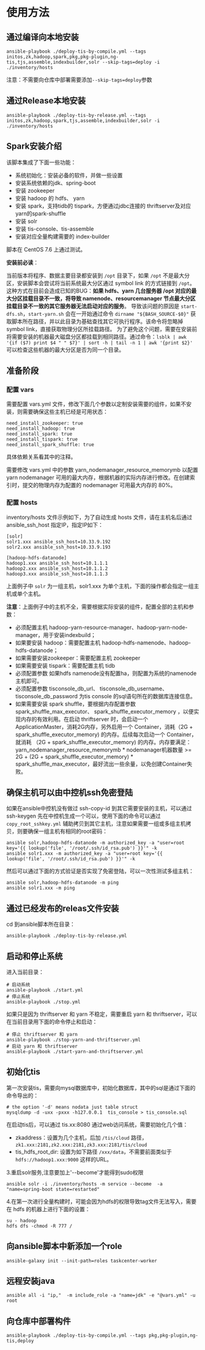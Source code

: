 # 使用方法

## 通过编译向本地安装
```
ansible-playbook ./deploy-tis-by-compile.yml --tags initos,zk,hadoop,spark,pkg,pkg-plugin,ng-tis,tjs,assemble,indexbuilder,solr --skip-tags=deploy -i ./inventory/hosts
```
注意：不需要向仓库中部署需要添加`--skip-tags=deploy`参数
## 通过Release本地安装
```
ansible-playbook ./deploy-tis-by-release.yml --tags initos,zk,hadoop,spark,tjs,assemble,indexbuilder,solr -i ./inventory/hosts
```

## Spark安装介绍

该脚本集成了下面一些功能：

- 系统初始化：安装必备的软件，并做一些设置
- 安装系统依赖的jdk、spring-boot
- 安装 zookeeper
- 安装 hadoop 的 hdfs、 yarn
- 安装 spark，支持tidb的 tispark，方便通过jdbc连接的 thriftserver及对应yarn的spark-shuffle
- 安装 solr
- 安装 tis-console、tis-assemble
- 安装对应全量构建需要的 index-builder

脚本在 CentOS 7.6 上通过测试。

**安装前必读**：

当前版本将程序、数据主要目录都安装到 `/opt` 目录下，如果 `/opt` 不是最大分区，安装脚本会尝试将当前系统最大分区通过 symbol link 的方式链接到 `/opt`。
这种方式在目前会造成已知的BUG：**如果 hdfs、yarn 几台服务器 /opt 对应的最大分区挂载目录不一致，将导致 namenode、resourcemanager 节点最大分区挂载目录不一致的其它服务器无法启动对应的服务**。
导致该问题的原因是 `start-dfs.sh`，`start-yarn.sh` 会在一开始通过命令 `dirname "${BASH_SOURCE-$0}"` 获取脚本所在路径，并以此目录为基础查找其它可执行程序。该命令将忽略掉 symbol link，直接获取物理分区所挂载路径。
为了避免这个问题，需要在安装前将需要安装的机器最大磁盘分区都挂载到相同路径。通过命令：`lsblk | awk '{if ($7) print $4 " " $7}' | sort -h | tail -n 1 | awk '{print $2}'` 可以检查这些机器的最大分区是否为同一个目录。

## 准备阶段

### 配置 vars

需要配置 vars.yml 文件，修改下面几个参数以定制安装需要的组件，如果不安装，则需要确保这些主机已经是可用状态：

```file
need_install_zookeeper: true
need_install_hadoop: true
need_install_spark: true
need_install_tispark: true
need_install_spark_shuffle: true
```

具体依赖关系看其中的注释。

需要修改 vars.yml 中的参数 yarn_nodemanager_resource_memorymb 以配置 yarn nodemanager 可用的最大内存，根据机器的实际内存进行修改。在创建索引时，提交的物理内存为配置的 nodemanager 可用最大内存的 80%。

### 配置 hosts

inventory/hosts 文件示例如下，为了自动生成 hosts 文件，请在主机名后通过 ansible_ssh_host 指定IP，指定IP如下：

```file
[solr]
solr1.xxx ansible_ssh_host=10.33.9.192
solr2.xxx ansible_ssh_host=10.33.9.193

[hadoop-hdfs-datanode]
hadoop1.xxx ansible_ssh_host=10.1.1.1
hadoop2.xxx ansible_ssh_host=10.1.1.2
hadoop3.xxx ansible_ssh_host=10.1.1.3
```

上面例子中 `solr` 为一组主机，solr1.xxx 为单个主机，下面的操作都会指定一组主机或单个主机。

**注意**：上面例子中的主机不全，需要根据实际安装的组件，配置全部的主机和参数：

- 必须配置主机 hadoop-yarn-resource-manager、hadoop-yarn-node-manager，用于安装indexbuild；
- 如果要安装 hadoop：需要配置主机 hadoop-hdfs-namenode、hadoop-hdfs-datanode；
- 如果需要安装zookeeper：需要配置主机 zookeeper
- 如果需要安装 tispark：需要配置主机 tidb
- 必须配置参数 如果hdfs namenode没有配置ha，则配置为系统的namenode主机即可。
- 必须配置参数 tisconsole_db_url、 tisconsole_db_username、 tisconsole_db_password 为tis console 的sql语句所在的数据库连接信息。
- 如果需要安装 spark shuffle，要根据内存配置参数 spark_shuffle_max_executor、 spark_shuffle_executor_memory ，以便实现内存的有效利用。在启动 thriftserver 时，会启动一个 ApplicationMaster，消耗2G内存，另外启用一个 Container，消耗（2G + spark_shuffle_executor_memory) 的内存。后续每次启动一个 Container，就消耗 （2G + spark_shuffle_executor_memory) 的内存。内存要满足：yarn_nodemanager_resource_memorymb \* nodemanager机器数量 >= 2G + (2G + spark_shuffle_executor_memory) \* spark_shuffle_max_executor，最好流出一些余量，以免创建Container失败。

## 确保主机可以由中控机ssh免密登陆

如果在ansible中控机没有做过 ssh-copy-id 到其它需要安装的主机，可以通过 ssh-keygen 先在中控机生成一个可以，使用下面的命令可以通过 `copy_root_sshkey.yml` 辅助拷贝到其它主机，注意如果需要一组或多组主机拷贝，则要确保一组主机有相同的root密码：

```shell
ansible solr,hadoop-hdfs-datanode -m authorized_key -a "user=root key='{{ lookup('file', '/root/.ssh/id_rsa.pub') }}'" -k
ansible solr1.xxx -m authorized_key -a "user=root key='{{ lookup('file', '/root/.ssh/id_rsa.pub') }}'" -k
```

然后可以通过下面的方式验证是否实现了免密登陆，可以一次性测试多组主机：

```shell
ansible solr,hadoop-hdfs-datanode -m ping
ansible solr1.xxx -m ping
```

## 通过已经发布的releas文件安装

cd 到ansible脚本所在目录：

```shell
ansible-playbook ./deploy-tis-by-release.yml
```

## 启动和停止系统

进入当前目录：

```shell
# 启动系统
ansible-playbook ./start.yml
# 停止系统
ansible-playbook ./stop.yml
```

如果只是因为 thriftserver 和 yarn 不稳定，需要重启 yarn 和 thriftserver，可以在当前目录用下面的命令停止和启动：

```shell
# 停止 thriftserver 和 yarn
ansible-playbook ./stop-yarn-and-thriftserver.yml
# 启动 yarn 和 thriftserver
ansible-playbook ./start-yarn-and-thriftserver.yml
```

## 初始化tis

第一次安装tis，需要向mysql数据库中，初始化数据库，其中的sql是通过下面的命令导出的：

```shell
# the option '-d' means nodata just table struct
mysqldump -d -uxx -pxxx -h127.0.0.1  tis_console > tis_console.sql
```

在启动tis后，可以通过 tis.xx:8080 通过web访问系统，需要初始化几个值：

- zkaddress：设置为几个主机，后加 `/tis/cloud` 路径，`zk1.xxx:2181,zk2.xxx:2181,zk3.xxx:2181/tis/cloud`
- tis_hdfs_root_dir: 设置为如下路径 `/xxx/data`，不需要前面类似于 `hdfs://hadoop1.xxx:9000` 这样的URL。

3.重启solr服务,注意要加上'--become'才能得到sudo权限

```file
ansible solr -i ./inventory/hosts -m service --become  -a "name=spring-boot state=restarted"
```

4.在第一次进行全量构建时，可能会因为hdfs的权限导致tag文件无法写入，需要在 hdfs 的机器上进行下面的设置：

```shell
su - hadoop
hdfs dfs -chmod -R 777 /
```

## 向ansible脚本中新添加一个role

```shell
ansible-galaxy init --init-path=roles taskcenter-worker
```

## 远程安装java

``` shell
ansible all -i "ip,"  -m include_role -a "name=jdk" -e "@vars.yml" -u root
```

## 向仓库中部署构件
```
ansible-playbook ./deploy-tis-by-compile.yml --tags pkg,pkg-plugin,ng-tis,deploy 
```


